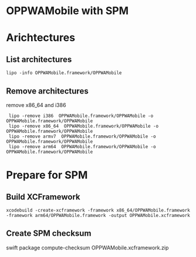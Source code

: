 # OPPWAMobile with SPM

# Arichtectures

## List architectures

```
lipo -info OPPWAMobile.framework/OPPWAMobile
````

## Remove architectures

remove x86_64 and i386

```
 lipo -remove i386  OPPWAMobile.framework/OPPWAMobile -o OPPWAMobile.framework/OPPWAMobile
 lipo -remove x86_64  OPPWAMobile.framework/OPPWAMobile -o OPPWAMobile.framework/OPPWAMobile
 lipo -remove armv7  OPPWAMobile.framework/OPPWAMobile -o OPPWAMobile.framework/OPPWAMobile
 lipo -remove arm64  OPPWAMobile.framework/OPPWAMobile -o OPPWAMobile.framework/OPPWAMobile
````

# Prepare for SPM

## Build XCFramework

```
xcodebuild -create-xcframework -framework x86_64/OPPWAMobile.framework -framework arm64/OPPWAMobile.framework -output OPPWAMobile.xcframework
```

## Create SPM checksum

swift package compute-checksum OPPWAMobile.xcframework.zip